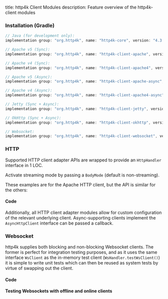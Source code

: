 title: http4k Client Modules
description: Feature overview of the http4k-client modules

### Installation (Gradle)

```groovy
// Java (for development only):
implementation group: "org.http4k", name: "http4k-core", version: "4.3.4.1"

// Apache v5 (Sync): 
implementation group: "org.http4k", name: "http4k-client-apache", version: "4.3.4.1"

// Apache v4 (Sync): 
implementation group: "org.http4k", name: "http4k-client-apache4", version: "4.3.4.1"

// Apache v5 (Async): 
implementation group: "org.http4k", name: "http4k-client-apache-async", version: "4.3.4.1"

// Apache v4 (Async): 
implementation group: "org.http4k", name: "http4k-client-apache4-async", version: "4.3.4.1"

// Jetty (Sync + Async): 
implementation group: "org.http4k", name: "http4k-client-jetty", version: "4.3.4.1"

// OkHttp (Sync + Async): 
implementation group: "org.http4k", name: "http4k-client-okhttp", version: "4.3.4.1"

// Websocket: 
implementation group: "org.http4k", name: "http4k-client-websocket", version: "4.3.4.1"
```

### HTTP
Supported HTTP client adapter APIs are wrapped to provide an `HttpHandler` interface in 1 LOC.

Activate streaming mode by passing a `BodyMode` (default is non-streaming).

These examples are for the Apache HTTP client, but the API is similar for the others:

#### Code [<img class="octocat"/>](https://github.com/http4k/http4k/blob/master/src/docs/guide/modules/clients/example_http.kt)

<script src="https://gist-it.appspot.com/https://github.com/http4k/http4k/blob/master/src/docs/guide/modules/clients/example_http.kt"></script>

Additionally, all HTTP client adapter modules allow for custom configuration of the relevant underlying client. Async-supporting clients implement the `AsyncHttpClient` interface can be passed a callback.

### Websocket
http4k supplies both blocking and non-blocking Websocket clients. The former is perfect for integration testing purposes, and as it uses the same interface `WsClient` as the in-memory test client (`WsHandler.testWsClient()`) it is simple to write unit tests which can then be reused as system tests by virtue of swapping out the client.

#### Code [<img class="octocat"/>](https://github.com/http4k/http4k/blob/master/src/docs/guide/modules/clients/example_websocket.kt)

<script src="https://gist-it.appspot.com/https://github.com/http4k/http4k/blob/master/src/docs/guide/modules/clients/example_websocket.kt"></script>

#### Testing Websockets with offline and online clients [<img class="octocat"/>](https://github.com/http4k/http4k/blob/master/src/docs/guide/modules/clients/TestingWebsockets.kt)

<script src="https://gist-it.appspot.com/https://github.com/http4k/http4k/blob/master/src/docs/guide/modules/clients/TestingWebsockets.kt"></script>
